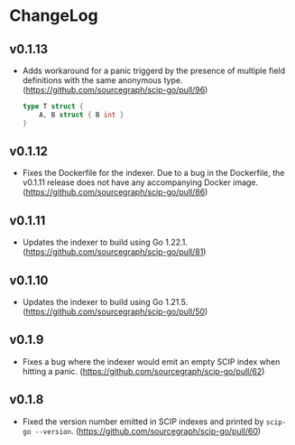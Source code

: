 # ChangeLog

## v0.1.13

- Adds workaround for a panic triggerd by the presence of multiple
  field definitions with the same anonymous type.
  (https://github.com/sourcegraph/scip-go/pull/96)

  ```go
  type T struct {
      A, B struct { B int }
  }
  ```

## v0.1.12

- Fixes the Dockerfile for the indexer. Due to a bug in the Dockerfile,
  the v0.1.11 release does not have any accompanying Docker image.
  (https://github.com/sourcegraph/scip-go/pull/86)

## v0.1.11

- Updates the indexer to build using Go 1.22.1.
  (https://github.com/sourcegraph/scip-go/pull/81)

## v0.1.10

- Updates the indexer to build using Go 1.21.5.
  (https://github.com/sourcegraph/scip-go/pull/50)

## v0.1.9

- Fixes a bug where the indexer would emit an empty SCIP index
  when hitting a panic.
  (https://github.com/sourcegraph/scip-go/pull/62)

## v0.1.8

- Fixed the version number emitted in SCIP indexes
  and printed by `scip-go --version`.
  (https://github.com/sourcegraph/scip-go/pull/60)

